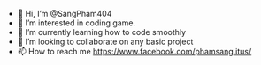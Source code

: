 - 👋 Hi, I’m @SangPham404
- 👀 I’m interested in coding game.
- 🌱 I’m currently learning how to code smoothly
- 💞️ I’m looking to collaborate on any basic project
- 📫 How to reach me https://www.facebook.com/phamsang.itus/

<!---
SangPham404/SangPham404 is a ✨ special ✨ repository because its `README.md` (this file) appears on your GitHub profile.
You can click the Preview link to take a look at your changes.
--->
